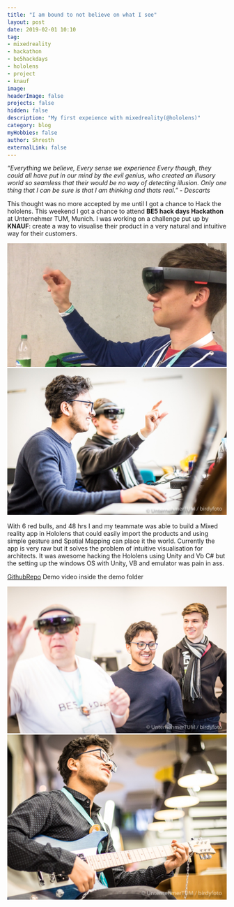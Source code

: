 ```yaml
---
title: "I am bound to not believe on what I see"
layout: post
date: 2019-02-01 10:10
tag:
- mixedreality
- hackathon
- be5hackdays
- hololens
- project
- knauf
image:
headerImage: false
projects: false
hidden: false
description: "My first expeience with mixedreality(@hololens)"
category: blog
myHobbies: false
author: Shresth
externalLink: false
---
```


_“Everything we believe, Every sense we experience Every though, they could all have put in our mind by the evil genius, who created an illusory world so seamless that their would be no way of detecting illusion. Only one thing that I can be sure is that I am thinking and thats real.” - Descarts_

This thought was no more accepted by me until I got a chance to Hack the hololens. This weekend I got a chance to attend **BE5 hack days Hackathon** at Unternehmer TUM, Munich. I was working on a challenge put up by **KNAUF**: create a way to visualise their product in a very natural and intuitive way for their customers.

![mixedreality](/assets/mixedReality/hololens.PNG)
![mixedreality](/assets/mixedReality/meWithHololens.jpeg)

With 6 red bulls, and 48 hrs I and my teammate was able to build a Mixed reality app in Hololens that could easily import the products and using simple gesture and Spatial Mapping can place it the world. Currently the app is very raw but it solves the problem of intuitive visualisation for architects. It was awesome hacking the Hololens using Unity and Vb C# but the setting up the windows OS with Unity, VB and emulator was pain in ass.

[GithubRepo](https://github.com/shresthagrawal/pickAR)
Demo video inside the demo folder

![mixedreality](/assets/mixedReality/test2.jpeg)
![mixedreality](/assets/meWithGuitar.jpg)
